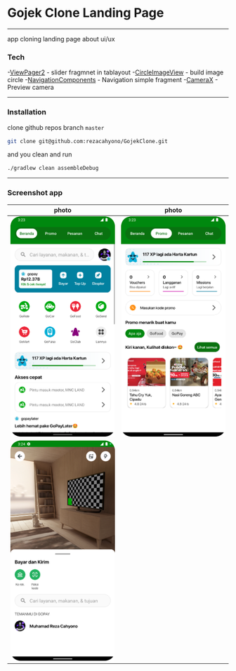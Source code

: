# Gojek Clone Landing Page
---
app cloning landing page about ui/ux

### Tech
-[ViewPager2](https://developer.android.com/jetpack/androidx/releases/viewpager2) - slider fragmnet in tablayout
-[CircleImageView](https://github.com/hdodenhof/CircleImageView) - build image circle
-[NavigationComponents](https://developer.android.com/guide/navigation) - Navigation simple fragment
-[CameraX](https://developer.android.com/training/camerax) - Preview camera

---

### Installation
clone github repos branch `master`
```sh
git clone git@github.com:rezacahyono/GojekClone.git
```
and you clean and run
```sh
./gradlew clean assembleDebug
```

---

### Screenshot app

| photo | photo |
|-------|-------|
|![take1](screenshot/take1.png)|![take1](screenshot/take2.png)|
|![take1](screenshot/take3.png)|    |






